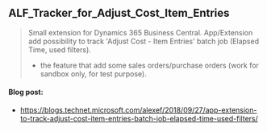 ## ALF_Tracker_for_Adjust_Cost_Item_Entries
> Small extension for Dynamics 365 Business Central.
> App/Extension add possibility to track 'Adjust Cost - Item Entries' batch job (Elapsed Time, used filters).
> + the feature that add some sales orders/purchase orders (work for sandbox only, for test purpose).

#### Blog post: 
- https://blogs.technet.microsoft.com/alexef/2018/09/27/app-extension-to-track-adjust-cost-item-entries-batch-job-elapsed-time-used-filters/